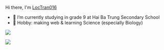 Hi there, I'm [LocTran016](https://loctran016.netlify.app)

- 🔭 I’m currently studying in grade 9 at Hai Ba Trung Secondary School
- 🏓 Hobby: making web & learning Science (especially Biology)

[![](https://github-readme-stats.vercel.app/api/top-langs/?username=loctran016&layout=compact&hide=smarty,html)](https://github.com/loctran016)

[![](https://github-readme-stats.vercel.app/api?username=loctran016&show_icons=true)](https://github.com/loctran016)
